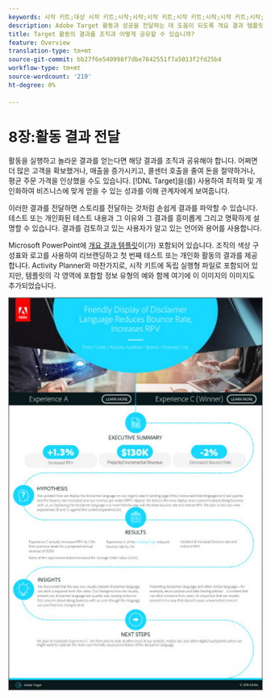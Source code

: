 ```yaml
---
keywords: 시작 키트;대상 시작 키트;시작;시작;시작 키트;시작 키트;시작;시작 키트;시작;시작 키트;시작;시작;시작;시작;시작
description: Adobe Target 활동과 성공을 전달하는 데 도움이 되도록 개요 결과 템플릿을 사용하십시오.
title: Target 활동의 결과를 조직과 어떻게 공유할 수 있습니까?
feature: Overview
translation-type: tm+mt
source-git-commit: bb27f6e540998f7dbe7642551f7a5013f2fd25b4
workflow-type: tm+mt
source-wordcount: '219'
ht-degree: 0%

---
```



# 8장:활동 결과 전달

활동을 실행하고 놀라운 결과를 얻는다면 해당 결과를 조직과 공유해야 합니다. 어쩌면 더 많은 고객을 확보했거나, 매출을 증가시키고, 콜센터 호출을 줄여 돈을 절약하거나, 평균 주문 가격을 인상했을 수도 있습니다. [!DNL Target]을(를) 사용하여 최적화 및 개인화하여 비즈니스에 맞게 얻을 수 있는 성과를 이해 관계자에게 보여줍니다.

이러한 결과를 전달하면 스토리를 전달하는 것처럼 손쉽게 결과를 파악할 수 있습니다. 테스트 또는 개인화된 테스트 내용과 그 이유와 그 결과를 흥미롭게 그리고 명확하게 설명할 수 있습니다. 결과를 검토하고 있는 사용자가 알고 있는 언어와 용어를 사용합니다.

Microsoft PowerPoint에 [개요 결과 템플릿](/help/assets/executive-summary.zip)이(가) 포함되어 있습니다. 조직의 색상 구성표와 로고를 사용하여 리브랜딩하고 첫 번째 테스트 또는 개인화 활동의 결과를 제공합니다. Activity Planner와 마찬가지로, 시작 키트에 독립 실행형 파일로 포함되어 있지만, 템플릿의 각 영역에 포함할 정보 유형의 예와 함께 여기에 이 이미지의 이미지도 추가되었습니다.

![개요 보고서](/help/c-intro/assets/executive-summary-report.png)